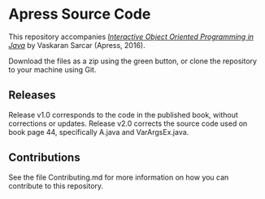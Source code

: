 # Apress Source Code

This repository accompanies [*Interactive Object Oriented Programming in Java*](http://www.apress.com/9781484225431) by Vaskaran Sarcar (Apress, 2016).

[comment]: #cover

Download the files as a zip using the green button, or clone the repository to your machine using Git.

## Releases

Release v1.0 corresponds to the code in the published book, without corrections or updates.
Release v2.0 corrects the source code used on book page 44, specifically A.java and VarArgsEx.java. 

## Contributions

See the file Contributing.md for more information on how you can contribute to this repository.
